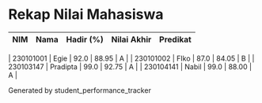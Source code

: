 # Rekap Nilai Mahasiswa

| NIM | Nama | Hadir (%) | Nilai Akhir | Predikat |
|---|---|---:|---:|:---:|

| 230101001 | Egie | 92.0 | 88.95 | A |
| 230101002 | FIko | 87.0 | 84.05 | B |
| 230103147 | Pradipta | 99.0 | 92.75 | A |
| 230104141 | Nabil | 99.0 | 88.00 | A |

Generated by student_performance_tracker